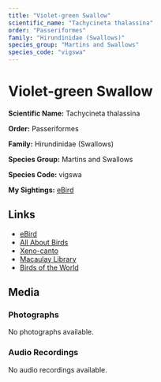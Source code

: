 ```yaml
---
title: "Violet-green Swallow"
scientific_name: "Tachycineta thalassina"
order: "Passeriformes"
family: "Hirundinidae (Swallows)"
species_group: "Martins and Swallows"
species_code: "vigswa"
---
```


# Violet-green Swallow

**Scientific Name:** Tachycineta thalassina

**Order:** Passeriformes

**Family:** Hirundinidae (Swallows)

**Species Group:** Martins and Swallows

**Species Code:** vigswa

**My Sightings:** [eBird](https://ebird.org/lifelist?r=world&time=life&spp=vigswa)

## Links
* [eBird](https://ebird.org/species/vigswa) 
* [All About Birds](https://www.allaboutbirds.org/guide/vigswa) 
* [Xeno-canto](https://www.xeno-canto.org/species/vigswa) 
* [Macaulay Library](https://search.macaulaylibrary.org/catalog?taxonCode=vigswa&sort=rating_rank_desc)
* [Birds of the World](https://birdsoftheworld.org/bow/species/vigswa)

## Media
### Photographs
No photographs available.

### Audio Recordings
No audio recordings available.
